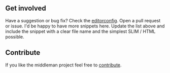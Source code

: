 ## Get involved

Have a suggestion or bug fix? Check the [editorconfig](.editorconfig). Open a pull request or issue. I'd be happy to have more snippets here. Update the list above and include the snippet with a clear file name and the simplest SLIM / HTML possible.

## Contribute

If you like the middleman project feel free to [contribute](https://plasso.co/s/4dXbHBorC3).

